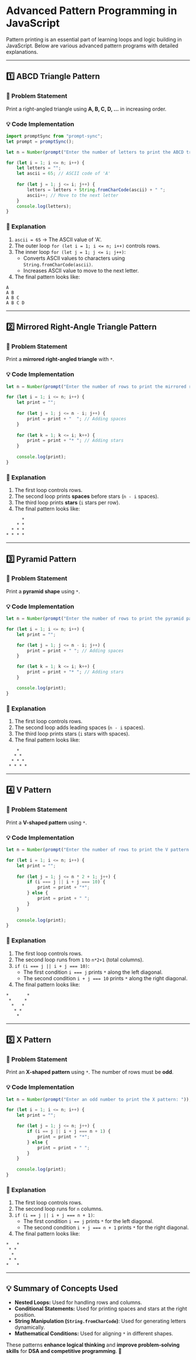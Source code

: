 # **Advanced Pattern Programming in JavaScript**  

Pattern printing is an essential part of learning loops and logic building in JavaScript. Below are various advanced pattern programs with detailed explanations.

---

## **1️⃣ ABCD Triangle Pattern**  

### **📌 Problem Statement**  
Print a right-angled triangle using **A, B, C, D, ...** in increasing order.

### **💡 Code Implementation**
```javascript
import promptSync from "prompt-sync";
let prompt = promptSync();

let n = Number(prompt("Enter the number of letters to print the ABCD triangle: "));

for (let i = 1; i <= n; i++) {
    let letters = "";
    let ascii = 65; // ASCII code of 'A'
    
    for (let j = 1; j <= i; j++) {
        letters = letters + String.fromCharCode(ascii) + " ";
        ascii++; // Move to the next letter
    }
    console.log(letters);
}
```
### **📝 Explanation**
1. `ascii = 65` → The ASCII value of 'A'.
2. The outer loop `for (let i = 1; i <= n; i++)` controls rows.
3. The inner loop `for (let j = 1; j <= i; j++)`:
   - Converts ASCII values to characters using `String.fromCharCode(ascii)`.
   - Increases ASCII value to move to the next letter.
4. The final pattern looks like:  
```
A  
A B  
A B C  
A B C D  
```
---

## **2️⃣ Mirrored Right-Angle Triangle Pattern**  

### **📌 Problem Statement**  
Print a **mirrored right-angled triangle** with `*`.

### **💡 Code Implementation**
```javascript
let n = Number(prompt("Enter the number of rows to print the mirrored right-angle triangle: "));

for (let i = 1; i <= n; i++) {
    let print = "";
    
    for (let j = 1; j <= n - i; j++) {
        print = print + "  "; // Adding spaces
    }
    
    for (let k = 1; k <= i; k++) {
        print = print + "* "; // Adding stars
    }
    
    console.log(print);
}
```
### **📝 Explanation**
1. The first loop controls rows.
2. The second loop prints **spaces** before stars (`n - i` spaces).
3. The third loop prints **stars** (`i` stars per row).
4. The final pattern looks like:
```
      *  
    * *  
  * * *  
* * * *  
```
---

## **3️⃣ Pyramid Pattern**  

### **📌 Problem Statement**  
Print a **pyramid shape** using `*`.

### **💡 Code Implementation**
```javascript
let n = Number(prompt("Enter the number of rows to print the pyramid pattern: "));

for (let i = 1; i <= n; i++) {
    let print = "";

    for (let j = 1; j <= n - i; j++) {
        print = print + " "; // Adding spaces
    }

    for (let k = 1; k <= i; k++) {
        print = print + "* "; // Adding stars
    }

    console.log(print);
}
```
### **📝 Explanation**
1. The first loop controls rows.
2. The second loop adds leading spaces (`n - i` spaces).
3. The third loop prints stars (`i` stars with spaces).
4. The final pattern looks like:
```
    *  
   * *  
  * * *  
 * * * *  
```
---

## **4️⃣ V Pattern**  

### **📌 Problem Statement**  
Print a **V-shaped pattern** using `*`.

### **💡 Code Implementation**
```javascript
let n = Number(prompt("Enter the number of rows to print the V pattern: "));

for (let i = 1; i <= n; i++) {
    let print = "";
    
    for (let j = 1; j <= n * 2 + 1; j++) {
        if (i === j || i + j === 10) {
            print = print + "*";
        } else {
            print = print + " ";
        }
    }
    
    console.log(print);
}
```
### **📝 Explanation**
1. The first loop controls rows.
2. The second loop runs from `1` to `n*2+1` (total columns).
3. `if (i === j || i + j === 10)`:
   - The first condition `i === j` prints `*` along the left diagonal.
   - The second condition `i + j === 10` prints `*` along the right diagonal.
4. The final pattern looks like:
```
*       *
 *     * 
  *   *  
   * *   
    *    
```
---

## **5️⃣ X Pattern**  

### **📌 Problem Statement**  
Print an **X-shaped pattern** using `*`. The number of rows must be **odd**.

### **💡 Code Implementation**
```javascript
let n = Number(prompt("Enter an odd number to print the X pattern: "));

for (let i = 1; i <= n; i++) {
    let print = "";

    for (let j = 1; j <= n; j++) {
        if (i == j || i + j === n + 1) {
            print = print + "*";
        } else {
            print = print + " ";
        }
    }
    
    console.log(print);
}
```
### **📝 Explanation**
1. The first loop controls rows.
2. The second loop runs for `n` columns.
3. `if (i == j || i + j === n + 1)`:
   - The first condition `i == j` prints `*` for the left diagonal.
   - The second condition `i + j === n + 1` prints `*` for the right diagonal.
4. The final pattern looks like:
```
*   *  
 * *   
  *    
 * *   
*   *  
```
---

## **💡 Summary of Concepts Used**
- **Nested Loops:** Used for handling rows and columns.
- **Conditional Statements:** Used for printing spaces and stars at the right position.
- **String Manipulation (`String.fromCharCode`)**: Used for generating letters dynamically.
- **Mathematical Conditions:** Used for aligning `*` in different shapes.

These patterns **enhance logical thinking** and **improve problem-solving skills** for **DSA and competitive programming**. 🚀